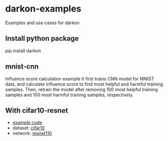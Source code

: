 # darkon-examples
Examples and use cases for darkon

## Install python package
pip install darkon

## mnist-cnn
Influence score calculation example
It first trains CNN model for MNIST data, and calculate influence score to find most helpful and harmful training samples.
Then, retrain the model after removing 100 most helpful training samples and 100 most harmful training samples, respectively.

## With cifar10-resnet
- [example code](https://github.com/darkonhub/darkon-examples/blob/master/cifar10-resnet/influence_cifar10_resnet.ipynb)
- dataset: [cifar10](https://www.cs.toronto.edu/~kriz/cifar.html)
- network: [resnet110](https://github.com/wenxinxu/resnet-in-tensorflow)
